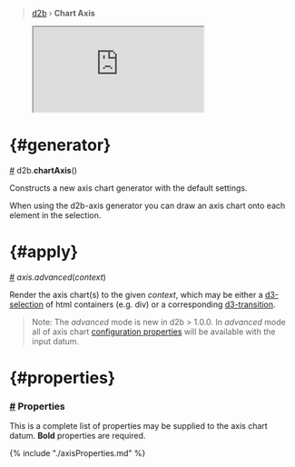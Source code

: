 > [d2b](../README.md) › **Chart Axis**

<!-- ![Local Image](../gifs/chart-axis.gif) -->

<figure class="axis_area_default">
  <iframe 
    src="https://codesandbox.io/embed/github/d2bjs/demos/tree/master/charts/axis/default-area?runonclick=0&codemirror=1&module=/index.js&view=preview" 
  ></iframe>
</figure>

# {#generator}
[#](#generator) d2b.**chartAxis**()

Constructs a new axis chart generator with the default settings.

When using the d2b-axis generator you can draw an axis chart onto each element in the selection.

# {#apply}
[#](#apply) *axis.advanced*(*context*)

Render the axis chart(s) to the given *context*, which may be either a [d3-selection](https://github.com/d3/d3-selection) of html containers (e.g. div) or a corresponding [d3-transition](https://github.com/d3/d3-transition). 

> Note: The *advanced* mode is new in d2b > 1.0.0. In *advanced* mode all of axis chart [configuration properties](#properties) will be available with the input datum.

 
# {#properties}
### [#](#properties) Properties

This is a complete list of properties may be supplied to the axis chart datum. **Bold** properties are required.

{% include "./axisProperties.md" %}